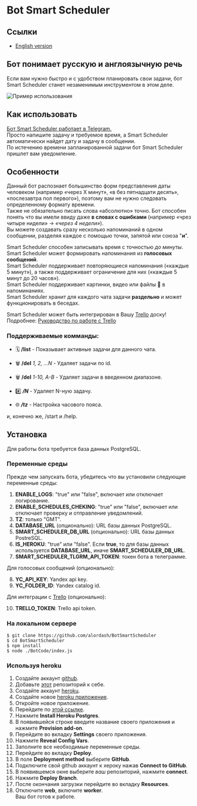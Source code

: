 # Bot Smart Scheduler

## Ссылки

- [English version](README-EN.md)

## Бот понимает русскую и англоязычную речь

Если вам нужно быстро и с удобством планировать свои задачи, бот Smart Scheduler станет незаменимым инструментом в этом деле.

![Пример использования](https://habrastorage.org/webt/zi/ew/z0/ziewz0o0lk1ytxwd5k0bynkipka.png)

## Как использовать

[Бот Smart Scheduler работает в Telegram.](https://t.me/SmartScheduler_bot)  
Просто напишите задачу и требуемое время, а Smart Scheduler автоматически найдет дату и задачу в сообщении.  
По истечению времени запланированной задачи бот Smart Scheduler пришлет вам уведомление.  

## Особенности

Данный бот распознает большинство форм представления даты человеком (например «через X минут», «в без пятнадцати десять», «послезавтра пол первого»), поэтому вам не нужно следовать определенному формату времени.  
Также не обязательно писать слова «абсолютно» точно. Бот способен понять что вы имели ввиду даже **в словах с ошибками** (например «чрез читыре нидели» -> *«через 4 недели»*).  
Вы можете создавать сразу несколько напоминаний в одном сообщении, разделяя каждое с помощью точки, запятой или союза "**и**".  

Smart Scheduler способен записывать время с точностью *до минуты*.  
Smart Scheduler может формировать напоминания из **голосовых сообщений**.  
Smart Scheduler поддерживает повторяющиеся напоминания («каждые 5 минут»), а также поддерживает ограничение для них («каждые 5 минут до 20 часов»).  
Smart Scheduler поддерживает картинки, видео или файлы 💾 в напоминаниях.  
Smart Scheduler хранит для каждого чата задачи **раздельно** и может функционировать в беседах.  

Smart Scheduler может быть интегрирован в Вашу [Trello](https://trello.com/) доску!  
Подробнее: [Руководство по работе с Trello](https://t.me/SmartScheduler_Info/25)  

### Поддерживаемые комманды:

- 🗓 **/list** - Показывает активные задачи для данного чата.

- 🗑 **/del** _1, 2, ...N_ - Удаляет задачи по id.

- 🗑 **/del** _1-10, A-B_ - Удаляет задачи в введенном диапазоне.

- #️⃣ **_/N_** - Удаляет N-ную задачу.

- 🌐 **_/tz_** - Настройка часового пояса.

и, конечно же, /start и /help.

## Установка

Для работы бота требуется база данных PostgreSQL.  

### Переменные среды

Прежде чем запускать бота, убедитесь что вы установили следующие переменные среды:  
1. **ENABLE_LOGS**: "true" или "false", включает или отключает логирование.  
2. **ENABLE_SCHEDULES_CHEKING**: "true" или "false", включает или отключает проверку и отправление уведомлений.  
3. **TZ**: только "GMT".  
4. **DATABASE_URL** (опционально): URL базы данных PostgreSQL.  
5. **SMART_SCHEDULER_DB_URL** (опционально): URL базы данных PostreSQL.  
6. **IS_HEROKU**: "true" или "false". Если **true**, то для базы данных используется **DATABASE_URL**, иначе **SMART_SCHEDULER_DB_URL**.  
7. **SMART_SCHEDULER_TLGRM_API_TOKEN**: токен бота в телеграмме.  
  
Для голосовых сообщений (опционально):  

8. **YC_API_KEY**: Yandex api key.  
9. **YC_FOLDER_ID**: Yandex catalog id.  
  
Для интеграции с [Trello](https://trello.com/) (опционально):  

10. **TRELLO_TOKEN**: Trello api token.  

### На локальном сервере

```
$ git clone https://github.com/alordash/BotSmartScheduler
$ cd BotSmartScheduler
$ npm install
$ node ./BotCode/index.js
```

### Используя heroku

1. Создайте аккаунт [github](https://github.com/join).  
2. Добавьте [этот](https://github.com/alordash/BotSmartScheduler) репозиторий к себе.  
3. Создайте аккаунт [heroku](https://signup.heroku.com/).  
4. Создайте новое [heroku приложение](https://dashboard.heroku.com/new-app).  
5. Откройте новое приложение.  
6. Перейдите по [этой ссылке](https://elements.heroku.com/addons/heroku-postgresql).  
7. Нажмите **Install Heroku Postgres**.  
8. В появившейся строке введите название своего приложения и нажмите **Provision add-on**.  
9. Перейдите во вкладку **Settings** своего приложения.  
10. Нажмите **Reveal Config Vars**.  
11. Заполните все необходимые переменные среды.  
12. Перейдите во вкладку **Deploy**.  
13. В поле **Deployment method** выберите **GitHub**.  
14. Подключите свой github аккаунт к хероку нажав **Connect to GitHub**.  
15. В появившемся окне выберите *ваш* репозиторий, нажмите **connect**.  
16. Нажмите **Deploy Branch**.  
17. После окончания загрузки перейдите во вкладку **Resources**.  
18. Отключите **web**, включите **worker**.  
Ваш бот готов к работе.
